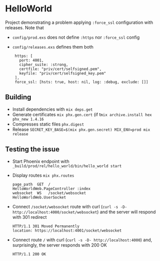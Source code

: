 # HelloWorld

Project demonstrating a problem applying `:force_ssl` configuration with releases. Note that

  * `config/prod.exs` does not define `:https` nor `:force_ssl` config
  * `config/releases.exs` defines them both

         https: [
           port: 4001,
           cipher_suite: :strong,
           certfile: "priv/cert/selfsigned.pem",
           keyfile: "priv/cert/selfsigned_key.pem"
         ],
         force_ssl: [hsts: true, host: nil, log: :debug, exclude: []]

## Building

  * Install dependencies with `mix deps.get`
  * Generate certificates `mix phx.gen.cert` (if t`mix archive.install hex phx_new 1.4.16`
  * Compresses static files `phx.digest`
  * Release `SECRET_KEY_BASE=$(mix phx.gen.secret) MIX_ENV=prod mix release`

## Testing the issue

  * Start Phoenix endpoint with `_build/prod/rel/hello_world/bin/hello_world start`
  * Display routes `mix phx.routes`

        page_path  GET  /                                      HelloWorldWeb.PageController :index
        websocket  WS   /socket/websocket                      HelloWorldWeb.UserSocket

  * Connect `/socket/websocket` route with curl (`curl -s -D- http://localhost:4000/socket/websocket`) and the server will respond with 301 redirect

        HTTP/1.1 301 Moved Permanently
        location: https://localhost:4001/socket/websocket

  * Connect route `/` with curl (`curl -s -D- http://localhost:4000`) and, surprisingly, the server responds with 200 OK

        HTTP/1.1 200 OK

